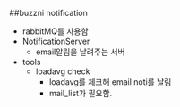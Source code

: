 ##buzzni notification
* rabbitMQ를 사용함
* NotificationServer
    * email알림을 날려주는 서버
* tools
    * loadavg check
        * loadavg를 체크해 email noti를 날림
        * mail_list가 필요함.

